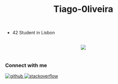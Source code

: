 # <div align="center">Tiago-0liveira<br/></div>  
  
<br/>

- 42 Student in Lisbon
  

<br/>  

<div align="center"><img src="https://github-readme-stats.vercel.app/api?username=Tiago-0liveira&show_icons=true&count_private=true&hide_border=true" align="center" /></div>  

<br/>

### Connect with me  
<div align="left">
<a href="https://github.com/Tiago-0liveira" target="_blank">
<img src=https://img.shields.io/badge/github-%2324292e.svg?&style=for-the-badge&logo=github&logoColor=white alt=github style="margin-bottom: 5px;" />
</a>
<a href="https://stackoverflow.com/users/https://stackoverflow.com/users/13221814/tiago-oliveira" target="_blank">
<img src=https://img.shields.io/badge/stackoverflow-%23F28032.svg?&style=for-the-badge&logo=stackoverflow&logoColor=white alt=stackoverflow style="margin-bottom: 5px;" />
</a>
</div>  

<br/>  
